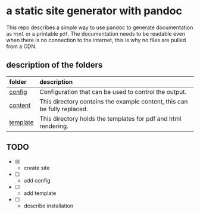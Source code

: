 # a static site generator with pandoc

This repo describes a simple way to use pandoc to generate documentation as `html` or a printable `pdf`. 
The documentation needs to be readable even when there is no connection to the internet, this is why no files are pulled from a CDN.

## description of the folders

| folder                      | description                                                              |
|:----------------------------|:-------------------------------------------------------------------------|
| [config][config-folder]     | Configuration that can be used to control the output.                    |
| [content][content-folder]   | This directory contains the example content, this can be fully replaced. |
| [template][template-folder] | This directory holds the templates for pdf and html rendering.           |


## TODO

- [x] - create site  
- [ ] - add config
- [ ] - add template
- [ ] - describe installation







<!-- Folders that are used in this project  -->
[config-folder]: ./config/
[content-folder]: ./content/
[template-folder]: ./template/

